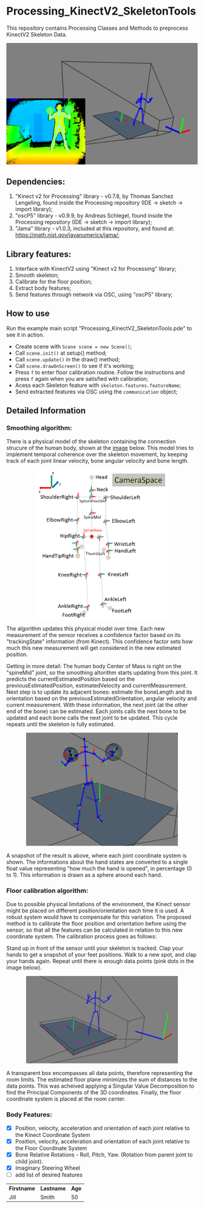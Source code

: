 # Processing_KinectV2_SkeletonTools

This repository contains Processing Classes and Methods to preprocess KinectV2 Skeleton Data.

<p align="center">
  <img src="Images/featured.png" width="600" title="Snaphot of the library in action">
</p>

## Dependencies:
  1) "Kinect v2 for Processing" library - v0.7.8, by Thomas Sanchez Lengeling, found inside the Processing repository (IDE -> sketch -> import library);
  2) "oscP5" library - v0.9.9, by Andreas Schlegel, found inside the Processing repository (IDE -> sketch -> import library);
  3) "Jama" library - v1.0.3, included at this repository, and found at: https://math.nist.gov/javanumerics/jama/;

## Library features:
  1) Interface with KinectV2 using "Kinect v2 for Processing" library;
  2) Smooth skeleton;
  3) Calibrate for the floor position;
  4) Extract body features;
  5) Send features through network via OSC, using "oscP5" library;

## How to use
  Run the example main script "Processing_KinectV2_SkeletonTools.pde" to see it in action.
  - Create scene with `Scene scene = new Scene()`;
  - Call `scene.init()` at setup() method;
  - Call `scene.update()` in the draw() method;
  - Call `scene.drawOnScreen()` to see if it's working;
  - Press `f` to enter floor calibration routine. Follow the instructions and press `f` again when you are satisfied with calibration;
  - Acess each Skeleton feature with `skeleton.features.featureName`;
  - Send extracted features via OSC using the `communication` object;

## Detailed Information
### Smoothing algorithm:
  There is a physical model of the skeleton containing the connection strucure of the human body, shown at the [image](https://social.msdn.microsoft.com/Forums/en-US/f2e6a544-705c-43ed-a0e1-731ad907b776/meaning-of-rotation-data-of-k4w-v2) below. This model tries to implement temporal coherence over the skeleton movement, by keeping track of each joint linear velocity, bone angular velocity and bone length.

<p align="center">
  <img src="Images/bones_coordinate_systems.png" width="350" title="Skeleton Structure and joint coordinate systems">
</p>

  The algorithm updates this physical model over time. Each new measurement of the sensor receives a confidence factor based on its "trackingState" information (from Kinect). This confidence factor sets how much this new measurement will get considered in the new estimated position.

  Getting in more detail: The human body Center of Mass is right on the "spineMid" joint, so the smoothing altorithm starts updating from this joint. It predicts the currentEstimatedPosition based on the previousEstimatedPosition, estimatedVelocity and currentMeasurement. Next step is to update its adjacent bones: estimate the boneLength and its orientation based on the previousEstimatedOrientation, angular velocity and current measurement. With these information, the next joint (at the other end of the bone) can be estimated. Each joints calls the next bone to be updated and each bone calls the next joint to be updated. This cycle repeats until the skeleton is fully estimated.

  <p align="center">
    <img src="Images/skeleton_joints_and_hands.png" width="400" title="Skeleton Joints and hands">
  </p>

  A snapshot of the result is above, where each joint coordinate system is shown. The informations about the hand states are converted to a single float value representing "how much the hand is opened", in percentage (0 to 1). This information is drawn as a sphere around each hand.

### Floor calibration algorithm:
  Due to possible physical limitations of the environment, the Kinect sensor might be placed on different position/orientation each time it is used. A robust system would have to compensate for this variation. The proposed method is to calibrate the floor position and orientation before using the sensor, so that all the features can be calculated in relation to this new coordinate system. The calibration process goes as follows:

  Stand up in front of the sensor until your skeleton is tracked. Clap your hands to get a snapshot of your feet positions. Walk to a new spot, and clap your hands again. Repeat until there is enough data points (pink dots in the image below).

  <p align="center">
    <img src="Images/floor_calibration.png" width="400" title="Snaphot of the floor calibration process">
  </p>

  A transparent box encompasses all data points, therefore representing the room limits. The estimated floor plane minimizes the sum of distances to the data points. This was acheived applying a Singular Value Decomposition to find the Principal Components of the 3D coordinates. Finally, the floor coordinate system is placed at the room center.

### Body Features:
  - [x] Position, velocity, acceleration and orientation of each joint relative to the Kinect Coordinate System
  - [x] Position, velocity, acceleration and orientation of each joint relative to the Floor Coordinate System
  - [x] Bone Relative Rotations - Roll, Pitch, Yaw. (Rotation from parent joint to child joint).
  - [x] Imaginary Steering Wheel
  - [ ] add list of desired features

  <table style="width:100% border=0px">
   <tr>
     <th>Firstname</th>
     <th>Lastname</th>
     <th>Age</th>
   </tr>
   <tr>
     <td>Jill</td>
     <td>Smith</td>
     <td>50</td>
   </tr>
 </table>
